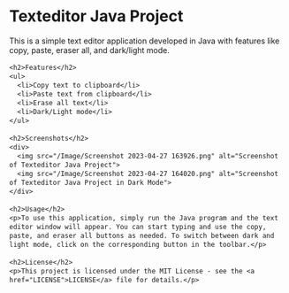 <!DOCTYPE html>
<html>
  <head>
    <meta charset="UTF-8">
    <title>Texteditor Java Project</title>
  </head>
  <body>
    <h1>Texteditor Java Project</h1>
    <p>This is a simple text editor application developed in Java with features like copy, paste, eraser all, and dark/light mode.</p>

    <h2>Features</h2>
    <ul>
      <li>Copy text to clipboard</li>
      <li>Paste text from clipboard</li>
      <li>Erase all text</li>
      <li>Dark/Light mode</li>
    </ul>

    <h2>Screenshots</h2>
    <div>
      <img src="/Image/Screenshot 2023-04-27 163926.png" alt="Screenshot of Texteditor Java Project">
      <img src="/Image/Screenshot 2023-04-27 164020.png" alt="Screenshot of Texteditor Java Project in Dark Mode">
    </div>

    <h2>Usage</h2>
    <p>To use this application, simply run the Java program and the text editor window will appear. You can start typing and use the copy, paste, and eraser all buttons as needed. To switch between dark and light mode, click on the corresponding button in the toolbar.</p>

    <h2>License</h2>
    <p>This project is licensed under the MIT License - see the <a href="LICENSE">LICENSE</a> file for details.</p>
  </body>
</html>
